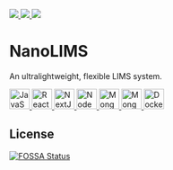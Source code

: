 <div style="text-decoration: none; color: inherit; cursor: pointer;">
<p align="left">
    <a href="https://app.fossa.com/projects/git%2Bgithub.com%2Fbwbioinfo%2Fnanolims?ref=badge_shield" alt="FOSSA Status">
        <img src="https://app.fossa.com/api/projects/git%2Bgithub.com%2Fbwbioinfo%2Fnanolims.svg?type=shield"/>
    </a>
    <a href="https://codecov.io/gh/bwbioinfo/nanolims" > 
         <img src="https://codecov.io/gh/bwbioinfo/nanolims/graph/badge.svg?token=XPQDBPKXGI"/> 
    </a>
    <a href="https://sensational-duckanoo-499a2a.netlify.app/" > 
         <img src="https://api.netlify.com/api/v1/badges/ecf77460-b74b-40ac-b147-5ee20e344957/deploy-status"/> 
    </a>
</p>
</div>

# NanoLIMS
An ultralightweight, flexible LIMS system.

<p align="left">
    <a href="https://developer.mozilla.org/en-US/docs/Web/JavaScript" target="_blank" rel="noreferrer">
    <img src="https://raw.githubusercontent.com/danielcranney/readme-generator/main/public/icons/skills/javascript-colored.svg" width="36" height="36" alt="JavaScript" />
    </a>
    <a href="https://reactjs.org/" target="_blank" rel="noreferrer">
        <img src="https://raw.githubusercontent.com/danielcranney/readme-generator/main/public/icons/skills/react-colored.svg" width="36" height="36" alt="React" />
    </a>
    <a href="https://nextjs.org/docs" target="_blank" rel="noreferrer">
        <img src="https://raw.githubusercontent.com/danielcranney/readme-generator/main/public/icons/skills/nextjs-colored.svg" width="36" height="36" alt="NextJs" />
    </a>
    <a href="https://nodejs.org/en/" target="_blank" rel="noreferrer">
        <img src="https://raw.githubusercontent.com/danielcranney/readme-generator/main/public/icons/skills/nodejs-colored.svg" width="36" height="36" alt="NodeJS" />
    </a>
    <a href="https://www.mongodb.com/" target="_blank" rel="noreferrer">
        <img src="https://raw.githubusercontent.com/danielcranney/readme-generator/main/public/icons/skills/mongodb-colored.svg" width="36" height="36" alt="MongoDB" />
    </a>
    <a href="https://www.mongoosejs.com/" target="_blank" rel="noreferrer">
        <img src="https://mongoosejs.com/docs/images/mongoose5_62x30_transparent.png" width="36" height="36" alt="Mongoose" />
    </a>
    <a href="https://www.docker.com/" target="_blank" rel="noreferrer">
        <img src="https://raw.githubusercontent.com/danielcranney/readme-generator/main/public/icons/skills/docker-colored.svg" width="36" height="36" alt="Docker" />
    </a>
</p>



## License
[![FOSSA Status](https://app.fossa.com/api/projects/git%2Bgithub.com%2Fbwbioinfo%2Fnanolims.svg?type=large)](https://app.fossa.com/projects/git%2Bgithub.com%2Fbwbioinfo%2Fnanolims?ref=badge_large)
